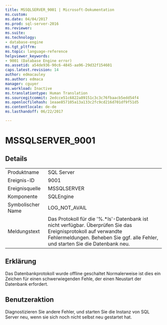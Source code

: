 ```yaml
---
title: MSSQLSERVER_9001 | Microsoft-Dokumentation
ms.custom: 
ms.date: 04/04/2017
ms.prod: sql-server-2016
ms.reviewer: 
ms.suite: 
ms.technology:
- database-engine
ms.tgt_pltfrm: 
ms.topic: language-reference
helpviewer_keywords:
- 9001 (Database Engine error)
ms.assetid: a54de936-90c6-4845-aa96-29d32f154601
caps.latest.revision: 14
author: edmacauley
ms.author: edmaca
manager: cguyer
ms.workload: Inactive
ms.translationtype: Human Translation
ms.sourcegitcommit: 2edcce51c6822a89151c3c3c76fbaacb5edd54f4
ms.openlocfilehash: 1eaae857105a13a133c2fc9cd216d701df9f51d5
ms.contentlocale: de-de
ms.lasthandoff: 06/22/2017

---
```

# <a name="mssqlserver9001"></a>MSSQLSERVER_9001
  
## <a name="details"></a>Details  
  
|||  
|-|-|  
|Produktname|SQL Server|  
|Ereignis-ID|9001|  
|Ereignisquelle|MSSQLSERVER|  
|Komponente|SQLEngine|  
|Symbolischer Name|LOG_NOT_AVAIL|  
|Meldungstext|Das Protokoll für die '%.*ls'-Datenbank ist nicht verfügbar. Überprüfen Sie das Ereignisprotokoll auf verwandte Fehlermeldungen. Beheben Sie ggf. alle Fehler, und starten Sie die Datenbank neu.|  
  
## <a name="explanation"></a>Erklärung  
Das Datenbankprotokoll wurde offline geschaltet Normalerweise ist dies ein Zeichen für einen schwerwiegenden Fehle, der einen Neustart der Datenbank erfordert.  
  
## <a name="user-action"></a>Benutzeraktion  
Diagnostizieren Sie andere Fehler, und starten Sie die Instanz von SQL Server neu, wenn sie sich noch nicht selbst neu gestartet hat.  
  

